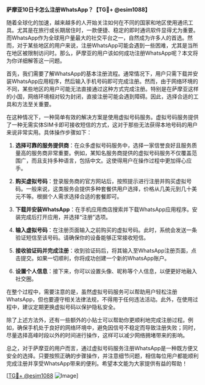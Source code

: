 **萨摩亚10日卡怎么注册WhatsApp？【TG💪+ @esim1088】**

随着全球化的加速，越来越多的人开始关注如何在不同的国家和地区使用通讯工具。尤其是在旅行或长期居住时，一款便捷、稳定的即时通讯软件显得尤为重要。而WhatsApp作为全球用户量最大的社交平台之一，自然成为许多人的首选。然而，对于某些地区的用户来说，注册WhatsApp可能会遇到一些困难，尤其是当所在地区被限制访问时。那么，萨摩亚的用户该如何成功注册WhatsApp呢？本文将为你详细解答这一问题。

首先，我们需要了解WhatsApp的基本注册流程。通常情况下，用户只需下载并安装WhatsApp应用程序，然后输入手机号码即可完成注册。然而，由于网络环境的不同，某些地区的用户可能无法直接通过这种方式完成注册。特别是在萨摩亚这样的小国，网络环境相对较为封闭，直接注册可能会遇到障碍。因此，选择合适的工具和方法至关重要。

在这种情况下，一种简单有效的解决方案是使用虚拟号码服务。虚拟号码服务提供了一种无需实体SIM卡即可接收短信的方式，这对于那些无法获得本地号码的用户来说非常实用。具体操作步骤如下：

1. **选择可靠的服务提供商**：在众多虚拟号码服务中，选择一家信誉良好且服务质量高的服务商非常重要。例如，某知名服务商提供的虚拟号码服务不仅覆盖范围广，而且支持多种语言，包括中文。这使得用户在操作过程中更加得心应手。

2. **购买虚拟号码**：登录服务商的官方网站后，按照提示进行注册并购买虚拟号码。一般来说，这类服务会提供多种套餐供用户选择，价格从几美元到几十美元不等。根据个人需求选择合适的套餐即可。

3. **下载并安装WhatsApp**：在手机应用商店搜索并下载WhatsApp应用程序。安装完成后打开应用，并选择“注册”选项。

4. **输入虚拟号码**：在注册页面输入之前购买的虚拟号码。此时，系统会发送一条验证短信至该号码。请确保你的设备能够正常接收短信。

5. **接收验证码并完成注册**：收到验证码后，将其输入至WhatsApp注册页面，点击提交。如果一切顺利，你将成功创建一个新的WhatsApp账户。

6. **设置个人信息**：接下来，你可以设置头像、昵称等个人信息，以便更好地融入社交圈。

在整个过程中，需要注意的是，虽然虚拟号码服务可以帮助用户轻松注册WhatsApp，但也要遵守相关法律法规，不得用于任何违法活动。此外，在使用过程中，建议定期更换虚拟号码以保护隐私安全。

除了上述方法外，还有一些额外的小贴士可以帮助你更顺利地完成注册过程。例如，确保手机处于良好的网络环境中，避免因信号不稳定而导致注册失败；同时，尽量选择高峰时段以外的时间进行操作，这样可以减少网络拥堵带来的影响。

总之，对于萨摩亚的用户而言，通过虚拟号码服务注册WhatsApp是一种既方便又安全的选择。只要按照正确的步骤操作，并注意细节问题，相信每位用户都能顺利完成注册并享受WhatsApp带来的便利。希望本文能为大家提供有益的帮助！

[[TG💪+ @esim1088](https://t.me/s/esim1088) ![Image](https://i.postimg.cc/4NQfJmqS/Snipaste-2025-05-13-00-14-12.png)]
